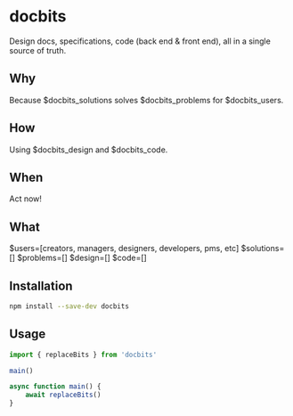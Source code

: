 # docbits

Design docs, specifications, code (back end &amp; front end), all in a single source of truth.

## Why

Because $docbits_solutions solves $docbits_problems for $docbits_users.

## How

Using $docbits_design and $docbits_code.

## When

Act now!

## What

$users=[creators, managers, designers, developers, pms, etc]
$solutions=[]
$problems=[]
$design=[]
$code=[]

## Installation

```bash
npm install --save-dev docbits
```

## Usage

```ts
import { replaceBits } from 'docbits'

main()

async function main() {
	await replaceBits()
}
```
